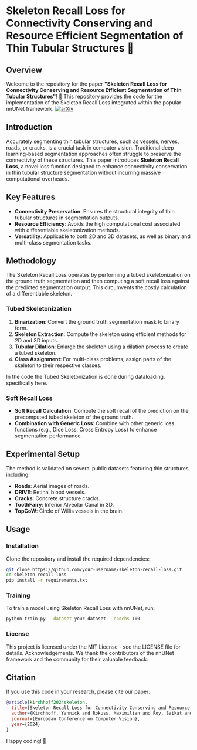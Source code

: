 # Skeleton Recall Loss for Connectivity Conserving and Resource Efficient Segmentation of Thin Tubular Structures 🩻

## Overview
Welcome to the repository for the paper **"Skeleton Recall Loss for Connectivity Conserving and Resource Efficient Segmentation of Thin Tubular Structures"**! 🎉 This repository provides the code for the implementation of the Skeleton Recall Loss integrated within the popular nnUNet framework.
[![arXiv](https://img.shields.io/badge/arXiv-2404.03010-B31B1B.svg)](https://arxiv.org/abs/2404.03010)


## Introduction
Accurately segmenting thin tubular structures, such as vessels, nerves, roads, or cracks, is a crucial task in computer vision. Traditional deep learning-based segmentation approaches often struggle to preserve the connectivity of these structures. This paper introduces **Skeleton Recall Loss**, a novel loss function designed to enhance connectivity conservation in thin tubular structure segmentation without incurring massive computational overheads.

## Key Features
- **Connectivity Preservation**: Ensures the structural integrity of thin tubular structures in segmentation outputs.
- **Resource Efficiency**: Avoids the high computational cost associated with differentiable skeletonization methods.
- **Versatility**: Applicable to both 2D and 3D datasets, as well as binary and multi-class segmentation tasks.

## Methodology
The Skeleton Recall Loss operates by performing a tubed skeletonization on the ground truth segmentation and then computing a soft recall loss against the predicted segmentation output. This circumvents the costly calculation of a differentiable skeleton.

### Tubed Skeletonization
1. **Binarization**: Convert the ground truth segmentation mask to binary form.
2. **Skeleton Extraction**: Compute the skeleton using efficient methods for 2D and 3D inputs.
3. **Tubular Dilation**: Enlarge the skeleton using a dilation process to create a tubed skeleton.
4. **Class Assignment**: For multi-class problems, assign parts of the skeleton to their respective classes.

In the code the Tubed Skeletonization is done during dataloading, specifically here.

### Soft Recall Loss
- **Soft Recall Calculation**: Compute the soft recall of the prediction on the precomputed tubed skeleton of the ground truth.
- **Combination with Generic Loss**: Combine with other generic loss functions (e.g., Dice Loss, Cross Entropy Loss) to enhance segmentation performance.

## Experimental Setup
The method is validated on several public datasets featuring thin structures, including:
- **Roads**: Aerial images of roads.
- **DRIVE**: Retinal blood vessels.
- **Cracks**: Concrete structure cracks.
- **ToothFairy**: Inferior Alveolar Canal in 3D.
- **TopCoW**: Circle of Willis vessels in the brain.

## Usage
### Installation
Clone the repository and install the required dependencies:
```bash
git clone https://github.com/your-username/skeleton-recall-loss.git
cd skeleton-recall-loss
pip install -r requirements.txt
```

### Training

To train a model using Skeleton Recall Loss with nnUNet, run:

```bash
python train.py --dataset your-dataset --epochs 100
```
### License

This project is licensed under the MIT License - see the LICENSE file for details.
Acknowledgements. We thank the contributors of the nnUNet framework and the community for their valuable feedback.

## Citation

If you use this code in your research, please cite our paper:

```bibtex
@article{kirchhoff2024skeleton,
  title={Skeleton Recall Loss for Connectivity Conserving and Resource Efficient Segmentation of Thin Tubular Structures},
  author={Kirchhoff, Yannick and Rokuss, Maximilian and Roy, Saikat and others},
  journal={European Conference on Computer Vision},
  year={2024}
}
```

Happy coding! 🚀